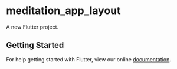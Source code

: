 # meditation_app_layout

A new Flutter project.

## Getting Started

For help getting started with Flutter, view our online
[documentation](http://flutter.io/).
